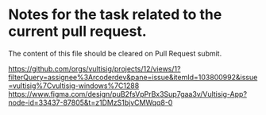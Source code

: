 # Notes for the task related to the current pull request.

The content of this file should be cleared on Pull Request submit.

https://github.com/orgs/vultisig/projects/12/views/1?filterQuery=assignee%3Arcoderdev&pane=issue&itemId=103800992&issue=vultisig%7Cvultisig-windows%7C1288
https://www.figma.com/design/puB2fsVpPrBx3Sup7gaa3v/Vultisig-App?node-id=33437-87805&t=z1DMzS1bjvCMWqq8-0
